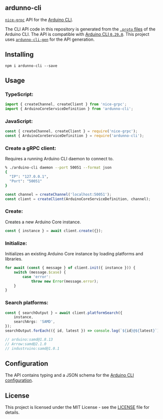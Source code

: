 ## ardunno-cli

[`nice-grpc`](https://github.com/deeplay-io/nice-grpc) API for the [Arduino CLI](https://github.com/arduino/arduino-cli).

The CLI API code in this repository is generated from the [`.proto` files](https://github.com/arduino/arduino-cli/tree/master/rpc) of the Arduino CLI. The API is compatible with [Arduino CLI `0.29.0`](https://github.com/arduino/arduino-cli/releases/tag/0.29.0). This project uses [`ardunno-cli-gen`](https://github.com/dankeboy36/ardunno-cli-gen/) for the API generation.

## Installing

```
npm i ardunno-cli --save
```

## Usage

### TypeScript:

```ts
import { createChannel, createClient } from 'nice-grpc';
import { ArduinoCoreServiceDefinition } from 'ardunno-cli';
```

### JavaScript:

```js
const { createChannel, createClient } = require('nice-grpc');
const { ArduinoCoreServiceDefinition } = require('ardunno-cli');
```

### Create a gRPC client:

Requires a running Arduino CLI daemon to connect to.

```sh
% ./arduino-cli daemon --port 50051 --format json
{
  "IP": "127.0.0.1",
  "Port": "50051"
}
```

```ts
const channel = createChannel('localhost:50051');
const client = createClient(ArduinoCoreServiceDefinition, channel);
```

### Create:

Creates a new Arduino Core instance.

```ts
const { instance } = await client.create({});
```

### Initialize:

Initializes an existing Arduino Core instance by loading platforms and libraries.

```ts
for await (const { message } of client.init({ instance })) {
    switch (message.$case) {
        case 'error':
            throw new Error(message.error);
    }
}
```

### Search platforms:

```ts
const { searchOutput } = await client.platformSearch({
    instance,
    searchArgs: 'SAMD',
});
searchOutput.forEach(({ id, latest }) => console.log(`${id}@${latest}`));

// arduino:samd@1.8.13
// Arrow:samd@2.1.0
// industruino:samd@1.0.1
```

## Configuration

The API contains typing and a JSON schema for the [Arduino CLI configuration](https://arduino.github.io/arduino-cli/latest/configuration/).

## License

This project is licensed under the MIT License - see the [LICENSE](LICENSE) file for details.
